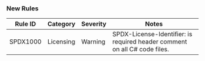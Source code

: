 ### New Rules

 Rule ID       | Category   | Severity | Notes                                                                                                                                                     
---------------|------------|----------|-----------------------------------------------------------------------------------------------------------------------------------------------------------
 SPDX1000      | Licensing  | Warning  | SPDX-License-Identifier: is required header comment on all C# code files.                                                                                 
 
